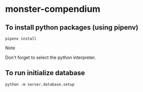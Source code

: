 # monster-compendium

## To install python packages (using pipenv)

```shell
pipenv install
```

> [!NOTE]
> Don't forget to select the python interpreter.

## To run initialize database

```shell
python -m server.database.setup
```
